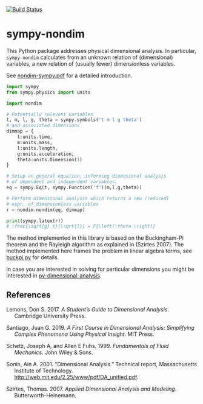 [![Build Status](https://www.travis-ci.com/cheind/sympy-nondim.svg?branch=develop)](https://www.travis-ci.com/cheind/sympy-nondim)
# sympy-nondim

This Python package addresses physical dimensional analysis. In
particular, `sympy-nondim` calculates from an unknown relation of
(dimensional) variables, a new relation of (usually fewer) dimensionless
variables.

See [nondim-sympy.pdf](docs/nondim-sympy.pdf) for a detailed introduction. 

``` python
import sympy
from sympy.physics import units

import nondim

# Potentially relevent variables
t, m, l, g, theta = sympy.symbols('t m l g theta')
# and associated dimensions
dimmap = {
    t:units.time, 
    m:units.mass, 
    l:units.length, 
    g:units.acceleration, 
    theta:units.Dimension(1)
}

# Setup an general equation, informing dimensional analysis
# of dependent and independent variables.
eq = sympy.Eq(t, sympy.Function('f')(m,l,g,theta))

# Perform dimensional analysis which returns a new (reduced) 
# expr. of dimensionless variables
r = nondim.nondim(eq, dimmap)

print(sympy.latex(r))
# \frac{\sqrt{g} t}{\sqrt{l}} = F{\left(\theta \right)}
```

The method implemented in this library is based on the Buckingham-Pi theorem and the Rayleigh algorithm as explained in (Szirtes 2007). The method implemented here frames the problem in linear algebra terms, see [buckpi.py](nondim/buckpi.py) for details.

In case you are interested in solving for particular dimensions you might be interested in [py-dimensional-analysis](https://github.com/cheind/py-dimensional-analysis).

## References

<div id="refs" class="references csl-bib-body hanging-indent">

<div id="ref-lemons2017student" class="csl-entry">

Lemons, Don S. 2017. *A Student’s Guide to Dimensional Analysis*.
Cambridge University Press.

</div>

<div id="ref-santiago2019first" class="csl-entry">

Santiago, Juan G. 2019. *A First Course in Dimensional Analysis:
Simplifying Complex Phenomena Using Physical Insight*. MIT Press.

</div>

<div id="ref-schetz1999fundamentals" class="csl-entry">

Schetz, Joseph A, and Allen E Fuhs. 1999. *Fundamentals of Fluid
Mechanics*. John Wiley & Sons.

</div>

<div id="ref-sonin2001dimensional" class="csl-entry">

Sonin, Ain A. 2001. “Dimensional Analysis.” Technical report,
Massachusetts Institute of Technology.
<http://web.mit.edu/2.25/www/pdf/DA_unified.pdf>.

</div>

<div id="ref-szirtes2007applied" class="csl-entry">

Szirtes, Thomas. 2007. *Applied Dimensional Analysis and Modeling*.
Butterworth-Heinemann.

</div>

</div>
